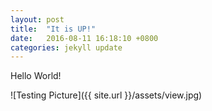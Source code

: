 ```yaml
---
layout: post
title:  "It is UP!"
date:   2016-08-11 16:18:10 +0800
categories: jekyll update
---
```

Hello World!

![Testing Picture]({{ site.url }}/assets/view.jpg)
